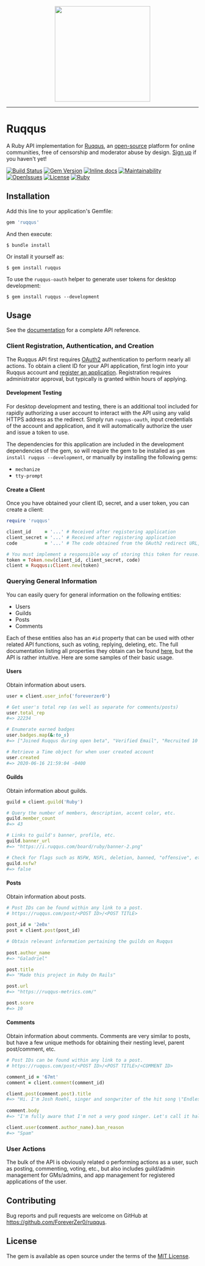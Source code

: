 <p align="center">
<img src="https://raw.githubusercontent.com/ruqqus/ruqqus/master/ruqqus/assets/images/logo/ruqqus_text_logo.png" width="250"/>
</p>

<hr>

# Ruqqus

A Ruby API implementation for [Ruqqus](https://ruqqus.com/), an [open-source](https://github.com/ruqqus/ruqqus) platform for online communities, free of censorship and moderator abuse by design. [Sign up](https://ruqqus.com/signup?ref=foreverzer0
) if you haven't yet!

[![Build Status](https://travis-ci.org/ForeverZer0/ruqqus.svg?branch=master)](https://travis-ci.org/ForeverZer0/ruqqus)
[![Gem Version](https://badge.fury.io/rb/ruqqus.svg)](https://badge.fury.io/rb/ruqqus)
[![Inline docs](http://inch-ci.org/github/ForeverZer0/ruqqus.svg?branch=master)](http://inch-ci.org/github/ForeverZer0/ruqqus)
[![Maintainability](https://api.codeclimate.com/v1/badges/c39f44a706302e4cd340/maintainability)](https://codeclimate.com/github/ForeverZer0/ruqqus/maintainability)
[![OpenIssues](https://img.shields.io/github/issues/ForeverZer0/ruqqus)](https://github.com/ForeverZer0/ruqqus/issues)
[![License](https://img.shields.io/github/license/ForeverZer0/ruqqus)](https://opensource.org/licenses/MIT)
[![Ruby](https://img.shields.io/badge/powered%20by-ruby-red)](https://www.ruby-lang.org/en/)

## Installation

Add this line to your application's Gemfile:

```ruby
gem 'ruqqus'
```

And then execute:

    $ bundle install

Or install it yourself as:

    $ gem install ruqqus

To use the `ruqqus-oauth` helper to generate user tokens for desktop development:

    $ gem install ruqqus --development

## Usage

See the [documentation](https://www.rubydoc.info/gems/ruqqus) for a complete API reference.

### Client Registration, Authentication, and Creation

The Ruqqus API first requires [OAuth2](https://oauth.net/2/) authentication to perform nearly all actions. To obtain
a client ID for your API application, first login into your Ruqqus account and 
[register an application](https://ruqqus.com/settings/apps). Registration requires administrator approval, but typically
is granted within hours of applying.

#### Development Testing

For desktop development and testing, there is an additional tool included for rapidly authorizing a user account to
interact with the API using any valid HTTPS address as the redirect. Simply run `ruqqus-oauth`, input credentials of the
account and application, and it will automatically authorize the user and issue a token to use.

The dependencies for this application are included in the development dependencies of the gem, so will require the gem
to be installed as `gem install ruqqus --development`, or manually by installing the following gems:

* `mechanize`
* `tty-prompt`

#### Create a Client

Once you have obtained your client ID, secret, and a user token, you can create a client:

```ruby
require 'ruqqus'

client_id     = '...' # Received after registering application
client_secret = '...' # Received after registering application
code          = '...' # The code obtained from the OAuth2 redirect URL, or one generated from ruqqus-oauth

# You must implement a responsible way of storing this token for reuse.
token = Token.new(client_id, client_secret, code)
client = Ruqqus::Client.new(token)
```

### Querying General Information

You can easily query for general information on the following entities:

* Users
* Guilds
* Posts
* Comments

Each of these entities also has an `#id` property that can be used with other related API functions, such as voting,
replying, deleting, etc. The full documentation listing all properties they obtain can be found 
[here](https://www.rubydoc.info/gems/ruqqus), but the API is rather intuitive. Here are some samples of their basic
usage.

#### Users

Obtain information about users.

```ruby
user = client.user_info('foreverzer0')

# Get user's total rep (as well as separate for comments/posts)
user.total_rep
#=> 22234

# Enumerate earned badges
user.badges.map(&:to_s)
#=> ["Joined Ruqqus during open beta", "Verified Email", "Recruited 10 friends to join Ruqqus"]

# Retrieve a Time object for when user created account
user.created
#=> 2020-06-16 21:59:04 -0400
```

#### Guilds

Obtain information about guilds.

```ruby
guild = client.guild('Ruby')

# Query the number of members, description, accent color, etc.
guild.member_count
#=> 43

# Links to guild's banner, profile, etc.
guild.banner_url
#=> "https://i.ruqqus.com/board/ruby/banner-2.png"

# Check for flags such as NSFW, NSFL, deletion, banned, "offensive", etc.
guild.nsfw?
#=> false
```

#### Posts

Obtain information about posts.

```ruby
# Post IDs can be found within any link to a post.
# https://ruqqus.com/post/<POST ID>/<POST TITLE>
 
post_id = '2e0x'
post = client.post(post_id)

# Obtain relevant information pertaining the guilds on Ruqqus
  
post.author_name
#=> "Galadriel"

post.title
#=> "Made this project in Ruby On Rails"

post.url
#=> "https://ruqqus-metrics.com/"

post.score
#=> 10
```

#### Comments

Obtain information about comments. Comments are very similar to posts, but have a few unique methods for obtaining their nesting level, parent post/comment, etc.

```ruby
# Post IDs can be found within any link to a post.
# https://ruqqus.com/post/<POST ID>/<POST TITLE>/<COMMENT ID>

comment_id = '67mt'
comment = client.comment(comment_id)

client.post(comment.post).title
#=> "Hi. I'm Josh Roehl, singer and songwriter of the hit song \"Endless Summer\". I am hosting an AMA here."
 
comment.body
#=> "I'm fully aware that I'm not a very good singer. Let's call it half-singing, half-rapping." 

client.user(comment.author_name).ban_reason
#=> "Spam"
```

### User Actions

The bulk of the API is obviously related o performing actions as a user, such as posting, commenting, voting, etc., but
also includes guild/admin management for GMs/admins, and app management for registered applications of the user.  

## Contributing

Bug reports and pull requests are welcome on GitHub at https://github.com/ForeverZer0/ruqqus.

## License

The gem is available as open source under the terms of the [MIT License](https://opensource.org/licenses/MIT).
